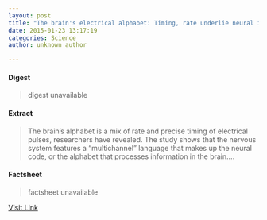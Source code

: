 ```yaml
---
layout: post
title: "The brain's electrical alphabet: Timing, rate underlie neural information, study shows"
date: 2015-01-23 13:17:19
categories: Science
author: unknown author

---
```



#### Digest
>digest unavailable

#### Extract
>The brain’s alphabet is a mix of rate and precise timing of electrical pulses, researchers have revealed. The study shows that the nervous system features a “multichannel” language that makes up the neural code, or the alphabet that processes information in the brain....

#### Factsheet
>factsheet unavailable

[Visit Link](http://feeds.sciencedaily.com/~r/sciencedaily/~3/uf2DdD7t7KM/150123081719.htm)


